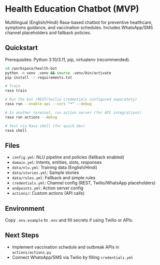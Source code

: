 # Health Education Chatbot (MVP)

Multilingual (English/Hindi) Rasa-based chatbot for preventive healthcare, symptoms guidance, and vaccination schedules. Includes WhatsApp/SMS channel placeholders and fallback policies.

## Quickstart

Prerequisites: Python 3.10/3.11, pip, virtualenv (recommended).

```bash
cd /workspace/health-bot
python -m venv .venv && source .venv/bin/activate
pip install -r requirements.txt

# Train
rasa train

# Run the bot (REST/twilio credentials configured separately)
rasa run --enable-api --cors "*" --debug

# In another terminal, run action server (for API integrations)
rasa run actions --debug

# Test via Rasa shell (for quick dev)
rasa shell
```

## Files
- `config.yml`: NLU pipeline and policies (fallback enabled)
- `domain.yml`: Intents, entities, slots, responses
- `data/nlu.yml`: Training data (English/Hindi)
- `data/stories.yml`: Sample stories
- `data/rules.yml`: Fallback and simple rules
- `credentials.yml`: Channel config (REST, Twilio/WhatsApp placeholders)
- `endpoints.yml`: Action server config
- `actions/`: Custom actions (API calls)

## Environment
Copy `.env.example` to `.env` and fill secrets if using Twilio or APIs.

## Next Steps
- Implement vaccination schedule and outbreak APIs in `actions/actions.py`
- Connect WhatsApp/SMS via Twilio by filling `credentials.yml`
